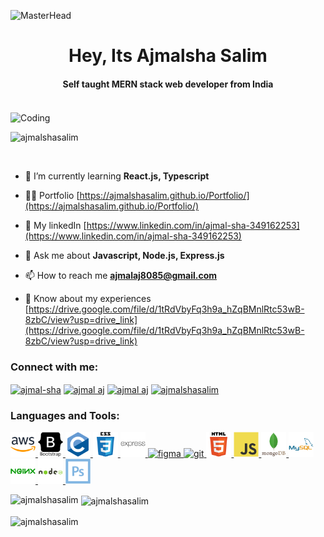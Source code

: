 ![MasterHead](https://user-images.githubusercontent.com/66934377/223913733-deb1d974-787d-43c4-b60d-eff538aa161e.gif)
<h1 align="center">Hey, Its Ajmalsha Salim </h1>
<h4 align="center">Self taught MERN stack web developer from India</h4>
<br>
<img align="center" alt="Coding" width="1000" height="500" src="https://media.giphy.com/media/v1.Y2lkPTc5MGI3NjExZHZvajEwemR1azZ3YmQwMTN3MzcybHBibnB2MHk3OTN1NXkyaTRlOCZlcD12MV9pbnRlcm5hbF9naWZfYnlfaWQmY3Q9Zw/qgQUggAC3Pfv687qPC/giphy.gif">

<p align="left"> <img src="https://komarev.com/ghpvc/?username=ajmalshasalim&label=Profile%20views&color=0e75b6&style=flat" alt="ajmalshasalim" /> </p>

<p align="left"> <a href="https://twitter.com/" target="blank"><img src="https://img.shields.io/twitter/follow/?logo=twitter&style=for-the-badge" alt="" /></a> </p>

- 🌱 I’m currently learning **React.js, Typescript**

- 👨‍💻 Portfolio [https://ajmalshasalim.github.io/Portfolio/](https://ajmalshasalim.github.io/Portfolio/)

- 📝 My linkedIn [https://www.linkedin.com/in/ajmal-sha-349162253](https://www.linkedin.com/in/ajmal-sha-349162253)

- 💬 Ask me about **Javascript, Node.js, Express.js**

- 📫 How to reach me **ajmalaj8085@gmail.com**

- 📄 Know about my experiences [https://drive.google.com/file/d/1tRdVbyFq3h9a_hZqBMnlRtc53wB-8zbC/view?usp=drive_link](https://drive.google.com/file/d/1tRdVbyFq3h9a_hZqBMnlRtc53wB-8zbC/view?usp=drive_link)


<h3 align="left">Connect with me:</h3>
<p align="left">
<a href="https://linkedin.com/in/ajmal-sha" target="blank"><img align="center" src="https://raw.githubusercontent.com/rahuldkjain/github-profile-readme-generator/master/src/images/icons/Social/linked-in-alt.svg" alt="ajmal-sha" height="30" width="40" /></a>
<a href="https://stackoverflow.com/users/ajmal aj" target="blank"><img align="center" src="https://raw.githubusercontent.com/rahuldkjain/github-profile-readme-generator/master/src/images/icons/Social/stack-overflow.svg" alt="ajmal aj" height="30" width="40" /></a>
<a href="https://www.youtube.com/c/ajmal aj" target="blank"><img align="center" src="https://raw.githubusercontent.com/rahuldkjain/github-profile-readme-generator/master/src/images/icons/Social/youtube.svg" alt="ajmal aj" height="30" width="40" /></a>
<a href="https://www.leetcode.com/ajmalshasalim" target="blank"><img align="center" src="https://raw.githubusercontent.com/rahuldkjain/github-profile-readme-generator/master/src/images/icons/Social/leet-code.svg" alt="ajmalshasalim" height="30" width="40" /></a>
</p>

<h3 align="left">Languages and Tools:</h3>
<p align="left"> <a href="https://aws.amazon.com" target="_blank" rel="noreferrer"> <img src="https://raw.githubusercontent.com/devicons/devicon/master/icons/amazonwebservices/amazonwebservices-original-wordmark.svg" alt="aws" width="40" height="40"/> </a> <a href="https://getbootstrap.com" target="_blank" rel="noreferrer"> <img src="https://raw.githubusercontent.com/devicons/devicon/master/icons/bootstrap/bootstrap-plain-wordmark.svg" alt="bootstrap" width="40" height="40"/> </a> <a href="https://www.cprogramming.com/" target="_blank" rel="noreferrer"> <img src="https://raw.githubusercontent.com/devicons/devicon/master/icons/c/c-original.svg" alt="c" width="40" height="40"/> </a> <a href="https://www.w3schools.com/css/" target="_blank" rel="noreferrer"> <img src="https://raw.githubusercontent.com/devicons/devicon/master/icons/css3/css3-original-wordmark.svg" alt="css3" width="40" height="40"/> </a> <a href="https://expressjs.com" target="_blank" rel="noreferrer"> <img src="https://raw.githubusercontent.com/devicons/devicon/master/icons/express/express-original-wordmark.svg" alt="express" width="40" height="40"/> </a> <a href="https://www.figma.com/" target="_blank" rel="noreferrer"> <img src="https://www.vectorlogo.zone/logos/figma/figma-icon.svg" alt="figma" width="40" height="40"/> </a> <a href="https://git-scm.com/" target="_blank" rel="noreferrer"> <img src="https://www.vectorlogo.zone/logos/git-scm/git-scm-icon.svg" alt="git" width="40" height="40"/> </a> <a href="https://www.w3.org/html/" target="_blank" rel="noreferrer"> <img src="https://raw.githubusercontent.com/devicons/devicon/master/icons/html5/html5-original-wordmark.svg" alt="html5" width="40" height="40"/> </a> <a href="https://developer.mozilla.org/en-US/docs/Web/JavaScript" target="_blank" rel="noreferrer"> <img src="https://raw.githubusercontent.com/devicons/devicon/master/icons/javascript/javascript-original.svg" alt="javascript" width="40" height="40"/> </a> <a href="https://www.mongodb.com/" target="_blank" rel="noreferrer"> <img src="https://raw.githubusercontent.com/devicons/devicon/master/icons/mongodb/mongodb-original-wordmark.svg" alt="mongodb" width="40" height="40"/> </a> <a href="https://www.mysql.com/" target="_blank" rel="noreferrer"> <img src="https://raw.githubusercontent.com/devicons/devicon/master/icons/mysql/mysql-original-wordmark.svg" alt="mysql" width="40" height="40"/> </a> <a href="https://www.nginx.com" target="_blank" rel="noreferrer"> <img src="https://raw.githubusercontent.com/devicons/devicon/master/icons/nginx/nginx-original.svg" alt="nginx" width="40" height="40"/> </a> <a href="https://nodejs.org" target="_blank" rel="noreferrer"> <img src="https://raw.githubusercontent.com/devicons/devicon/master/icons/nodejs/nodejs-original-wordmark.svg" alt="nodejs" width="40" height="40"/> </a> <a href="https://www.photoshop.com/en" target="_blank" rel="noreferrer"> <img src="https://raw.githubusercontent.com/devicons/devicon/master/icons/photoshop/photoshop-line.svg" alt="photoshop" width="40" height="40"/> </a> </p>

<p><img align="left" src="https://github-readme-stats.vercel.app/api/top-langs?username=ajmalshasalim&show_icons=true&locale=en&layout=compact" alt="ajmalshasalim" /></p>

<p>&nbsp;<img align="center" src="https://github-readme-stats.vercel.app/api?username=ajmalshasalim&show_icons=true&locale=en" alt="ajmalshasalim" /></p>

<p><img align="center" src="https://github-readme-streak-stats.herokuapp.com/?user=ajmalshasalim&" alt="ajmalshasalim" /></p>
